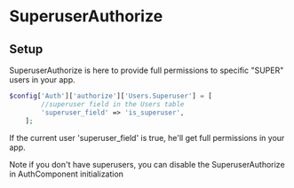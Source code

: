 SuperuserAuthorize
=============

Setup
---------------

SuperuserAuthorize is here to provide full permissions to specific "SUPER" users in your app.

```php
$config['Auth']['authorize']['Users.Superuser'] = [
        //superuser field in the Users table
        'superuser_field' => 'is_superuser',
    ];
```

If the current user 'superuser_field' is true, he'll get full permissions in your app.

Note if you don't have superusers, you can disable the SuperuserAuthorize in AuthComponent initialization